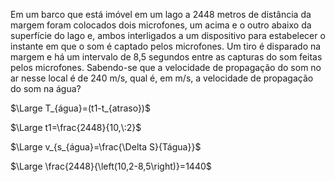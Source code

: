 Em um barco que está imóvel em um lago a 2448 metros de distância da margem foram colocados dois microfones, um acima e o outro abaixo da superfície do lago e, ambos interligados a um dispositivo para estabelecer o instante em que o som é captado pelos microfones. Um tiro é disparado na margem e há um intervalo de 8,5 segundos entre as capturas do som feitas pelos microfones. Sabendo-se que a velocidade de propagação do som no ar nesse local é de 240 m/s, qual é, em m/s, a velocidade de propagação do som na água?

$\Large T_{água}=(t1-t_{atraso})$

$\Large t1=\frac{2448}{10,\:2}$

$\Large v_{s_{água}=\frac{\Delta S}{Tágua}}$


$\Large \frac{2448}{\left(10,2-8,5\right)}=1440$
